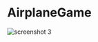 # AirplaneGame
![screenshot 3](https://cloud.githubusercontent.com/assets/11097356/20367964/24398842-ac52-11e6-9cd1-e3b8d9211652.png)
